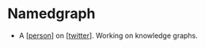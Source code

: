 # Namedgraph
- A [[person]] on [[twitter]]. Working on knowledge graphs.

[//begin]: # "Autogenerated link references for markdown compatibility"
[person]: person.md "Person"
[twitter]: twitter.md "Twitter"
[//end]: # "Autogenerated link references"